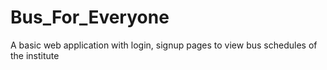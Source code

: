 # Bus_For_Everyone
A basic web application with login, signup pages to view bus schedules of the institute
